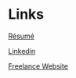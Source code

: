 # Links

[Résumé](https://rabracho.me)

[Linkedin](https://www.linkedin.com/in/rabracho/)

[Freelance Website](https://thechoranch.com)
